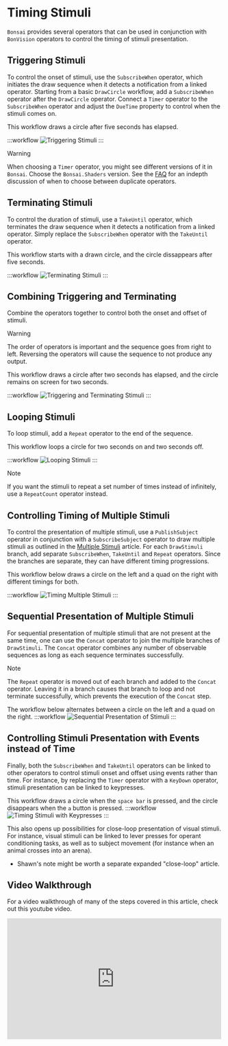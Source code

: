 # Timing Stimuli
`Bonsai` provides several operators that can be used in conjunction with `BonVision` operators to control the timing of stimuli presentation.

## Triggering Stimuli
To control the onset of stimuli, use the `SubscribeWhen` operator, which initiates the draw sequence when it detects a notification from a linked operator.
Starting from a basic `DrawCircle` workflow, add a `SubscribeWhen` operator after the `DrawCircle` operator.
Connect a `Timer` operator to the `SubscribeWhen` operator and adjust the `DueTime` property to control when the stimuli comes on.

This workflow draws a circle after five seconds has elapsed.

:::workflow
![Triggering Stimuli](../workflows/timing-stimuli-subscribewhen.bonsai)
:::

> [!Warning]
> When choosing a `Timer` operator, you might see different versions of it in `Bonsai`.
> Choose the `Bonsai.Shaders` version. See the [FAQ](faq.md) for an indepth discussion of when to choose between duplicate operators.

## Terminating Stimuli
To control the duration of stimuli, use a `TakeUntil` operator, which terminates the draw sequence when it detects a notification from a linked operator.
Simply replace the `SubscribeWhen` operator with the `TakeUntil` operator.

This workflow starts with a drawn circle, and the circle dissappears after five seconds.

:::workflow
![Terminating Stimuli](../workflows/timing-stimuli-takeuntil.bonsai)
:::


## Combining Triggering and Terminating
Combine the operators together to control both the onset and offset of stimuli. 

> [!Warning]
> The order of operators is important and the sequence goes from right to left. Reversing the operators will cause the sequence to not produce any output.

This workflow draws a circle after two seconds has elapsed, and the circle remains on screen for two seconds.

:::workflow
![Triggering and Terminating Stimuli](../workflows/timing-stimuli-combined-takeuntil-subscribewhen.bonsai)
:::

## Looping Stimuli
To loop stimuli, add a `Repeat` operator to the end of the sequence. 

This workflow loops a circle for two seconds on and two seconds off.

:::workflow
![Looping Stimuli](../workflows/timing-stimuli-looping.bonsai)
:::

> [!Note]
> If you want the stimuli to repeat a set number of times instead of infinitely, use a `RepeatCount` operator instead.

## Controlling Timing of Multiple Stimuli
To control the presentation of multiple stimuli, use a `PublishSubject` operator in conjunction with a `SubscribeSubject` operator to draw multiple stimuli as outlined in the [Multiple Stimuli](stimuli-multiple.md) article.
For each `DrawStimuli` branch, add separate `SubscribeWhen`, `TakeUntil` and `Repeat` operators. 
Since the branches are separate, they can have different timing progressions.

This workflow below draws a circle on the left and a quad on the right with different timings for both.

:::workflow
![Timing Multiple Stimuli](../workflows/timing-stimuli-multiple.bonsai)
:::


## Sequential Presentation of Multiple Stimuli
For sequential presentation of multiple stimuli that are not present at the same time, one can use the `Concat` operator to join the 
multiple branches of `DrawStimuli`. The `Concat` operator combines any number of observable sequences as long as each sequence terminates successfully.

> [!Note]
> The `Repeat` operator is moved out of each branch and added to the `Concat` operator. 
> Leaving it in a branch causes that branch to loop and not terminate successfully, which prevents the execution of the `Concat` step.

The workflow below alternates between a circle on the left and a quad on the right.
:::workflow
![Sequential Presentation of Stimuli](../workflows/timing-stimuli-sequential.bonsai)
:::


## Controlling Stimuli Presentation with Events instead of Time
Finally, both the `SubscribeWhen` and `TakeUntil` operators can be linked to other operators to control stimuli onset and offset using events rather than time. For instance, by replacing 
the `Timer` operator with a `KeyDown` operator, stimuli presentation can be linked to keypresses.

This workflow draws a circle when the `space bar` is pressed, and the circle disappears when the `a` button is pressed.
:::workflow
![Timing Stimuli with Keypresses](../workflows/timing-stimuli-keydown.bonsai)
:::

This also opens up possibilities for close-loop presentation of visual stimuli. For instance, visual stimuli can be linked to lever presses for operant conditioning tasks, as well as to 
subject movement (for instance when an animal crosses into an arena). 

* Shawn's note might be worth a separate expanded "close-loop" article.


## Video Walkthrough
For a video walkthrough of many of the steps covered in this article, check out this youtube video.
<div style="max-width: 500px">
<iframe width=100% height="282" src="https://www.youtube.com/embed/yHQFbI69UHw" title="BonVision quick tips: Timing a stimulus" frameborder="0" allow="accelerometer; autoplay; clipboard-write; encrypted-media; gyroscope; picture-in-picture; web-share" referrerpolicy="strict-origin-when-cross-origin" allowfullscreen></iframe>
</div>








